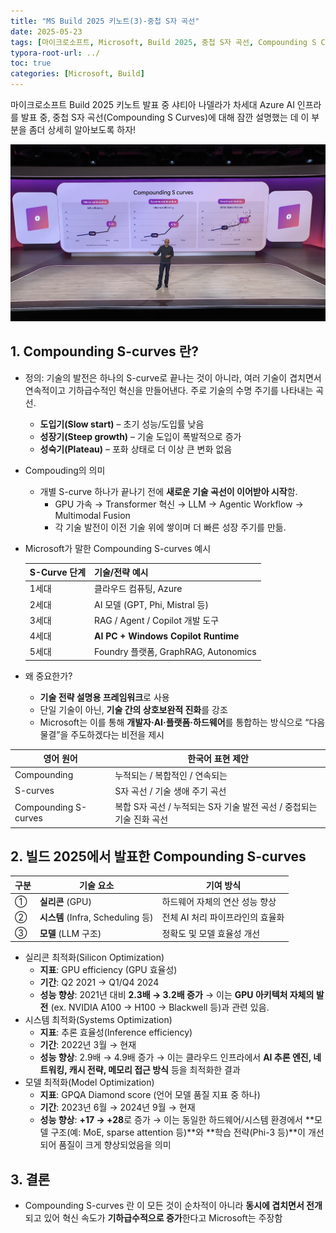 ```yaml
---
title: "MS Build 2025 키노트(3)-중첩 S자 곡선"
date: 2025-05-23
tags: [마이크로소프트, Microsoft, Build 2025, 중첩 S자 곡선, Compounding S Curves]
typora-root-url: ../
toc: true
categories: [Microsoft, Build]
---
```


마이크로소프트 Build 2025 키노트 발표 중 샤티아 나델라가 차세대 Azure AI 인프라를 발표 중,  중첩 S자 곡선(Compounding S Curves)에 대해 잠깐 설명했는 데 이 부분을 좀더 상세히 알아보도록 하자!

![그림 1 - Compounding S-curves](/../images/2025-05/build25-03-01.jpg)



## 1. Compounding S-curves 란?  

* 정의: 기술의 발전은 하나의 S-curve로 끝나는 것이 아니라, 여러 기술이 겹치면서 연속적이고 기하급수적인 혁신을 만들어낸다. 주로 기술의 수명 주기를 나타내는 곡선.
  * **도입기(Slow start)** – 초기 성능/도입률 낮음
  * **성장기(Steep growth)** – 기술 도입이 폭발적으로 증가
  * **성숙기(Plateau)** – 포화 상태로 더 이상 큰 변화 없음
* Compouding의 의미
  * 개별 S-curve 하나가 끝나기 전에 **새로운 기술 곡선이 이어받아 시작**함.
    * GPU 가속 → Transformer 혁신 → LLM → Agentic Workflow → Multimodal Fusion
    * 각 기술 발전이 이전 기술 위에 쌓이며 더 빠른 성장 주기를 만듦.

* Microsoft가 말한 Compounding S-curves 예시

  | S-Curve 단계 | 기술/전략 예시                       |
  | ------------ | ------------------------------------ |
  | 1세대        | 클라우드 컴퓨팅, Azure               |
  | 2세대        | AI 모델 (GPT, Phi, Mistral 등)       |
  | 3세대        | RAG / Agent / Copilot 개발 도구      |
  | 4세대        | **AI PC + Windows Copilot Runtime**  |
  | 5세대        | Foundry 플랫폼, GraphRAG, Autonomics |

* 왜 중요한가?
  * **기술 전략 설명용 프레임워크**로 사용
  * 단일 기술이 아닌, **기술 간의 상호보완적 진화**를 강조
  * Microsoft는 이를 통해 **개발자·AI·플랫폼·하드웨어**를 통합하는 방식으로 “다음 물결”을 주도하겠다는 비전을 제시

| 영어 원어            | 한국어 표현 제안                                             |
| -------------------- | ------------------------------------------------------------ |
| Compounding          | 누적되는 / 복합적인 / 연속되는                               |
| S-curves             | S자 곡선 / 기술 생애 주기 곡선                               |
| Compounding S-curves | 복합 S자 곡선 / 누적되는 S자 기술 발전 곡선 / 중첩되는 기술 진화 곡선 |



## 2. 빌드 2025에서 발표한 Compounding S-curves  

| 구분 | 기술 요소                         | 기여 방식                        |
| ---- | --------------------------------- | -------------------------------- |
| ①    | **실리콘** (GPU)                  | 하드웨어 자체의 연산 성능 향상   |
| ②    | **시스템** (Infra, Scheduling 등) | 전체 AI 처리 파이프라인의 효율화 |
| ③    | **모델** (LLM 구조)               | 정확도 및 모델 효율성 개선       |

* 실리콘 최적화(Silicon Optimization)
  * **지표**: GPU efficiency (GPU 효율성)
  * **기간**: Q2 2021 → Q1/Q4 2024
  * **성능 향상**: 2021년 대비 **2.3배 → 3.2배 증가** → 이는 **GPU 아키텍처 자체의 발전** (ex. NVIDIA A100 → H100 → Blackwell 등)과 관련 있음.
* 시스템 최적화(Systems Optimization)
  * **지표**: 추론 효율성(Inference efficiency)
  * **기간**: 2022년 3월 → 현재
  * **성능 향상**: 2.9배 → 4.9배 증가 → 이는 클라우드 인프라에서 **AI 추론 엔진, 네트워킹, 캐시 전략, 메모리 접근 방식** 등을 최적화한 결과
* 모델 최적화(Model Optimization)
  * **지표**: GPQA Diamond score (언어 모델 품질 지표 중 하나)
  * **기간**: 2023년 6월 → 2024년 9월 → 현재
  * **성능 향상**: **+17 → +28**로 증가 → 이는 동일한 하드웨어/시스템 환경에서 **모델 구조(예: MoE, sparse attention 등)**와 **학습 전략(Phi-3 등)**이 개선되어 품질이 크게 향상되었음을 의미



## 3. 결론  

* Compounding S-curves 란 이 모든 것이 순차적이 아니라 **동시에 겹치면서 전개**되고 있어 혁신 속도가 **기하급수적으로 증가**한다고 Microsoft는 주장함

  